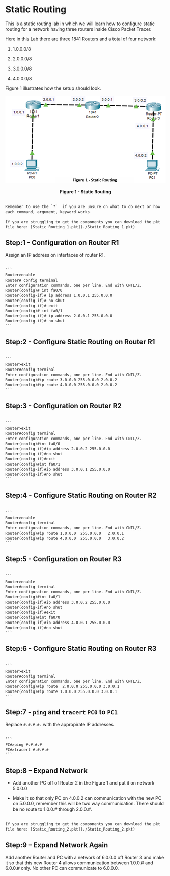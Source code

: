 # Static Routing

This is a static routing lab in which we will learn how to configure static routing for a network having three routers inside Cisco Packet Tracer.


Here in this Lab there are three 1841 Routers and a total of four network:

1. 1.0.0.0/8

2. 2.0.0.0/8

3. 3.0.0.0/8 

4. 4.0.0.0/8

Figure 1 illustrates how the setup should look. 

<div align=center>

![](./figures/static_rouging_1.png)

**Figure 1 - Static Routing**

</div>

~~~admonish tip 

Remember to use the `?`  if you are unsure on what to do next or how each command, argument, keyword works

If you are struggling to get the components you can download the pkt file here: [Static_Routing_1.pkt](./Static_Routing_1.pkt)
~~~


## Step:1 - Configuration on Router R1

Assign an IP address on interfaces of router R1.

~~~admonish terminal

```
Router>enable 
Router# config terminal 
Enter configuration commands, one per line. End with CNTL/Z. 
Router(config)# int fa0/0 
Router(config-if)# ip address 1.0.0.1 255.0.0.0 
Router(config-if)# no shut 
Router(config-if)# exit 
Router(config)# int fa0/1 
Router(config-if)# ip address 2.0.0.1 255.0.0.0 
Router(config-if)# no shut 
```

~~~

## Step:2 - Configure Static Routing on Router R1

~~~admonish terminal

```
Router>exit 
Router#config terminal 
Enter configuration commands, one per line. End with CNTL/Z. 
Router(config)#ip route 3.0.0.0 255.0.0.0 2.0.0.2 
Router(config)#ip route 4.0.0.0 255.0.0.0 2.0.0.2 
```

~~~

## Step:3 - Configuration on Router R2

~~~admonish terminal

```
Router>exit 
Router#config terminal 
Enter configuration commands, one per line. End with CNTL/Z. 
Router(config)#int fa0/0 
Router(config-if)#ip address 2.0.0.2 255.0.0.0 
Router(config-if)#no shut 
Router(config-if)#exit 
Router(config)#int fa0/1 
Router(config-if)#ip address 3.0.0.1 255.0.0.0 
Router(config-if)#no shut
```

~~~

## Step:4 - Configure Static Routing on Router R2

~~~admonish terminal

```
Router>enable 
Router#config terminal 
Enter configuration commands, one per line. End with CNTL/Z. 
Router(config)#ip route 1.0.0.0  255.0.0.0   2.0.0.1 
Router(config)#ip route 4.0.0.0  255.0.0.0   3.0.0.2
```

~~~

## Step:5 - Configuration on Router R3

~~~admonish terminal

```
Router>enable 
Router#config terminal 
Enter configuration commands, one per line. End with CNTL/Z. 
Router(config)#int fa0/1 
Router(config-if)#ip address 3.0.0.2 255.0.0.0 
Router(config-if)#no shut 
Router(config-if)#exit 
Router(config)#int fa0/0  
Router(config-if)#ip address 4.0.0.1 255.0.0.0 
Router(config-if)#no shut
```

~~~

## Step:6 - Configure Static Routing on Router R3

~~~admonish terminal

```
Router>exit 
Router#config terminal 
Enter configuration commands, one per line. End with CNTL/Z. 
Router(config)#ip route  2.0.0.0 255.0.0.0 3.0.0.1 
Router(config)#ip route 1.0.0.0 255.0.0.0 3.0.0.1 
```

~~~


## Step:7 - `ping` and `tracert` `PC0` to `PC1`

Replace `#.#.#.#.` with the appropirate IP addresses

~~~admonish terminal

```
PC#>ping #.#.#.# 
PC#>tracert #.#.#.# 
```

~~~

## Step:8 – Expand Network

- Add another PC off of Router 2 in the Figure 1 and put it on network 5.0.0.0 

- Make it so that only PC on 4.0.0.2 can communication with the new PC on 5.0.0.0, remember this will be two way communication.  There should be no route to 1.0.0.# through 2.0.0.#. 

~~~admonish tip

If you are struggling to get the components you can download the pkt file here: [Static_Routing_2.pkt](./Static_Routing_2.pkt)

~~~

## Step:9 – Expand Network Again

Add another Router and PC with a network of 6.0.0.0 off Router 3 and make it so that this new Router 4 allows communication between 1.0.0.# and 6.0.0.# only. No other PC can communicate to 6.0.0.0. 

~~~admonish question title='Is this possible?'
~~~